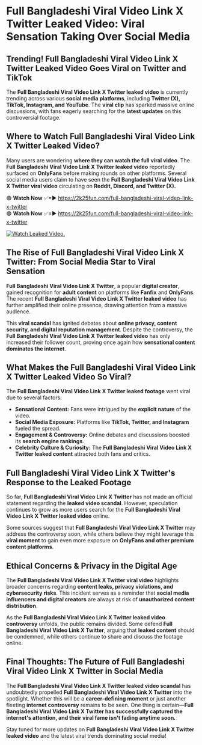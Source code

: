 # Full Bangladeshi Viral Video Link X Twitter Leaked Video: Viral Sensation Taking Over Social Media

## **Trending! Full Bangladeshi Viral Video Link X Twitter Leaked Video Goes Viral on Twitter and TikTok**
The **Full Bangladeshi Viral Video Link X Twitter leaked video** is currently trending across various **social media platforms**, including **Twitter (X), TikTok, Instagram, and YouTube**. The **viral clip** has sparked massive online discussions, with fans eagerly searching for the **latest updates** on this controversial footage.

## **Where to Watch Full Bangladeshi Viral Video Link X Twitter Leaked Video?**
Many users are wondering **where they can watch the full viral video**. The **Full Bangladeshi Viral Video Link X Twitter leaked video** reportedly surfaced on **OnlyFans** before making rounds on other platforms. Several social media users claim to have seen the **Full Bangladeshi Viral Video Link X Twitter viral video** circulating on **Reddit, Discord, and Twitter (X).**

🟢 **Watch Now** ✅=► https://2k25fun.com/full-bangladeshi-viral-video-link-x-twitter  
🟢 **Watch Now** ✅=► https://2k25fun.com/full-bangladeshi-viral-video-link-x-twitter  

[![Watch Leaked Video.](https://miro.medium.com/v2/resize:fit:828/format:webp/1*cilzJN44JGOrTw9NJCrNHA.gif "Watch Leaked Video")](https://2k25fun.com/full-bangladeshi-viral-video-link-x-twitter)

## **The Rise of Full Bangladeshi Viral Video Link X Twitter: From Social Media Star to Viral Sensation**
**Full Bangladeshi Viral Video Link X Twitter**, a popular **digital creator**, gained recognition for **adult content** on platforms like **Fanfix** and **OnlyFans**. The recent **Full Bangladeshi Viral Video Link X Twitter leaked video** has further amplified their online presence, drawing attention from a massive audience.

This **viral scandal** has ignited debates about **online privacy, content security, and digital reputation management**. Despite the controversy, the **Full Bangladeshi Viral Video Link X Twitter leaked video** has only increased their follower count, proving once again how **sensational content dominates the internet**.

## **What Makes the Full Bangladeshi Viral Video Link X Twitter Leaked Video So Viral?**
The **Full Bangladeshi Viral Video Link X Twitter leaked footage** went viral due to several factors:
- **Sensational Content:** Fans were intrigued by the **explicit nature** of the video.
- **Social Media Exposure:** Platforms like **TikTok, Twitter, and Instagram** fueled the spread.
- **Engagement & Controversy:** Online debates and discussions boosted its **search engine rankings**.
- **Celebrity Culture & Curiosity:** The **Full Bangladeshi Viral Video Link X Twitter leaked content** attracted both fans and critics.

## **Full Bangladeshi Viral Video Link X Twitter's Response to the Leaked Footage**
So far, **Full Bangladeshi Viral Video Link X Twitter** has not made an official statement regarding the **leaked video scandal**. However, speculation continues to grow as more users search for the **Full Bangladeshi Viral Video Link X Twitter leaked video** online.

Some sources suggest that **Full Bangladeshi Viral Video Link X Twitter** may address the controversy soon, while others believe they might leverage this **viral moment** to gain even more exposure on **OnlyFans and other premium content platforms**.

## **Ethical Concerns & Privacy in the Digital Age**
The **Full Bangladeshi Viral Video Link X Twitter viral video** highlights broader concerns regarding **content leaks, privacy violations, and cybersecurity risks**. This incident serves as a reminder that **social media influencers and digital creators** are always at risk of **unauthorized content distribution**.

As the **Full Bangladeshi Viral Video Link X Twitter leaked video controversy** unfolds, the public remains divided. Some defend **Full Bangladeshi Viral Video Link X Twitter**, arguing that **leaked content** should be condemned, while others continue to share and discuss the footage online.

## **Final Thoughts: The Future of Full Bangladeshi Viral Video Link X Twitter in Social Media**
The **Full Bangladeshi Viral Video Link X Twitter leaked video scandal** has undoubtedly propelled **Full Bangladeshi Viral Video Link X Twitter** into the spotlight. Whether this will be a **career-defining moment** or just another fleeting **internet controversy** remains to be seen. One thing is certain—**Full Bangladeshi Viral Video Link X Twitter has successfully captured the internet's attention, and their viral fame isn't fading anytime soon.**

Stay tuned for more updates on **Full Bangladeshi Viral Video Link X Twitter leaked video** and the latest viral trends dominating social media!